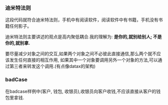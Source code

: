 ### 迪米特法则
这段代码就符合迪米特法则，手机中有阅读软件，阅读软件中有书籍，手机没有书籍任何影子。

迪米特法则主要讲述的观点是高内聚低耦合.我的理解为: 
**是你的,就别给别人; 不是你的,就别拿.**

要尽量减少对象之间的交互,如果两个对象之间不必彼此直接通信,那么两个就不应该发生任何直接的相互作用,
如果其中一个对象要调用另外一个对象的方法,可以通过第三者来转发这个调用.(有点像datax的架构)


### badCase
在badcase样例中(客户, 钱包, 收银员),收银员向客户收钱,不应该直接从客户的钱包里拿钱.